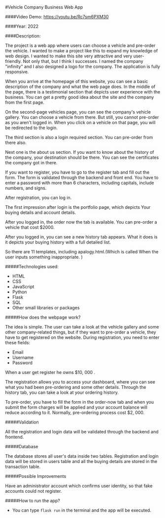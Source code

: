 #Vehicle Company Business Web App

####Video Demo: https://youtu.be/Rc7sm6PXM30

####Year: 2022

####Description:

The project is a web app where users can choose a vehicle and pre-order the vehicle. I wanted to make a project like this to expand my knowledge of web design. I wanted to make this site very attractive and very user-friendly. Not only that, but I think I successes. I named the company "infinity" and I also designed a logo for the company. The application is fully responsive.

When you arrive at the homepage of this website, you can see a basic description of the company and what the web page does. In the middle of the page, there is a testimonial section that depicts user experience with the business. You can get a pretty good idea about the site and the company from the first page.

On the second-page vehicles page, you can see the company's vehicle gallery. You can choose a vehicle from there. But still, you cannot pre-order as you aren't logged in. When you click on a vehicle on that page, you will be redirected to the login.

The third section is also a login required section. You can pre-order from there also.

Next one is the about us section. If you want to know about the history of the company, your destination should be there. You can see the certificates the company got in there.

If you want to register, you have to go to the register tab and fill out the form. The form is validated through the backend and front end. You have to enter a password with more than 6 characters, including capitals, include numbers, and signs.

After registration, you can log in.

The first impression after login is the portfolio page, which depicts Your buying details and account details.

After you logged in, the order now the tab is available. You can pre-order a vehicle that cost $2000.

After you logged in, you can see a new history tab appears. What it does is it depicts your buying history with a full detailed list.

So there are 11 templates, including apalogy.html.(Which is called When the user inputs something inappropriate. )

#####Technologies used:

- HTML
- CSS
- JavaScript
- Python
- Flask
- SQL
- Other small libraries or packages


#####How does the webpage work?

The idea is simple. The user can take a look at the vehicle gallery and some other company-related things, but if they want to pre-order a vehicle, they have to get registered on the website. During registration, you need to enter these fields:

- Email
- Username
- Password

When a user get register he owns $10, 000 .

The registration allows you to access your dashboard, where you can see what you had been pre-ordering and some other details. Through the history tab, you can take a look at your ordering history.

To pre-order, you have to fill the form in the order-now tab and when you submit the form charges will be applied and your account balance will reduce according to it. Normally, pre-ordering process cost $2, 000.

#####Validation

All the registration and login data will be validated through the backend and frontend.



#####Database

The database stores all user's data inside two tables. Registration and login data will be stored in users table and all the buying details are stored in the transaction table.

#####Possible Improvements

Have an administrator account which confirms user identity, so that fake accounts could not register.

#####How to run the app?

- You can type `flask run` in the terminal and the app will be executed.
